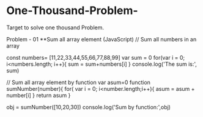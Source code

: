 # One-Thousand-Problem-
Target to solve one thousand Problem. 

Problem - 01 
**Sum all array element (JavaScript)
// Sum all numbers in an array 

const numbers= [11,22,33,44,55,66,77,88,99]
var sum = 0
for(var i = 0; i<numbers.length; i++){
    sum = sum+numbers[i]
}
console.log('The sum is:', sum)

// Sum all array element by function 
var asum=0
function sumNumber(number){
    for( var i = 0; i<number.length;i++){
        asum = asum + number[i]
    }
    return asum
}

obj = sumNumber([10,20,30])
console.log('Sum by function:',obj)
